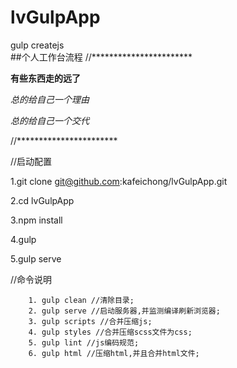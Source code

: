 # lvGulpApp
gulp createjs  
##个人工作台流程 
//*********************** 

**有些东西走的远了** 

*总的给自己一个理由* 

*总的给自己一个交代* 

//*********************** 

//启动配置 

1.git clone git@github.com:kafeichong/lvGulpApp.git 

2.cd lvGulpApp 

3.npm install 

4.gulp  

5.gulp serve 




//命令说明 
```
	1. gulp clean //清除目录; 
	2. gulp serve //启动服务器,并监测编译刷新浏览器; 
	3. gulp scripts //合并压缩js; 
	4. gulp styles //合并压缩scss文件为css; 
	5. gulp lint //js编码规范; 
	6. gulp html //压缩html,并且合并html文件; 
``` 